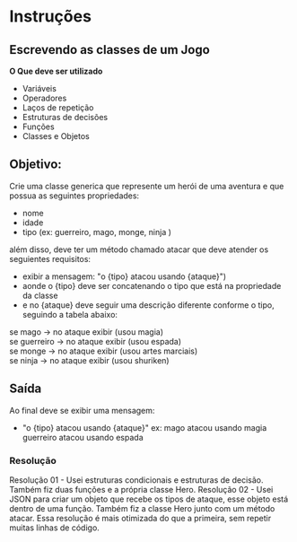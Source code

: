 # Instruções
## Escrevendo as classes de um Jogo

**O Que deve ser utilizado**

- Variáveis
- Operadores
- Laços de repetição
- Estruturas de decisões
- Funções
- Classes e Objetos

## Objetivo:

Crie uma classe generica que represente um herói de uma aventura e que possua as seguintes propriedades:

- nome
- idade
- tipo (ex: guerreiro, mago, monge, ninja )

além disso, deve ter um método chamado atacar que deve atender os seguientes requisitos:

- exibir a mensagem: "o {tipo} atacou usando {ataque}")
- aonde o {tipo} deve ser concatenando o tipo que está na propriedade da classe
- e no {ataque} deve seguir uma descrição diferente conforme o tipo, seguindo a tabela abaixo:

se mago -> no ataque exibir (usou magia)</br>
se guerreiro -> no ataque exibir (usou espada) </br>
se monge -> no ataque exibir (usou artes marciais) </br>
se ninja -> no ataque exibir (usou shuriken)</br>

## Saída

Ao final deve se exibir uma mensagem:

- "o {tipo} atacou usando {ataque}"
  ex: mago atacou usando magia
  guerreiro atacou usando espada

### Resolução
Resolução 01 - Usei estruturas condicionais e estruturas de decisão. Também fiz duas funções e a própria classe Hero.
Resolução 02 - Usei JSON para criar um objeto que recebe os tipos de ataque, esse objeto está dentro de uma função. Também fiz a classe Hero junto com um método atacar. Essa resolução é mais otimizada do que a primeira, sem repetir muitas linhas de código.
